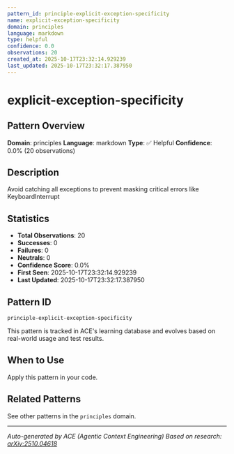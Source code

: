 ```yaml
---
pattern_id: principle-explicit-exception-specificity
name: explicit-exception-specificity
domain: principles
language: markdown
type: helpful
confidence: 0.0
observations: 20
created_at: 2025-10-17T23:32:14.929239
last_updated: 2025-10-17T23:32:17.387950
---
```

# explicit-exception-specificity

## Pattern Overview

**Domain**: principles
**Language**: markdown
**Type**: ✅ Helpful
**Confidence**: 0.0% (20 observations)

## Description

Avoid catching all exceptions to prevent masking critical errors like KeyboardInterrupt

## Statistics

- **Total Observations**: 20
- **Successes**: 0
- **Failures**: 0
- **Neutrals**: 0
- **Confidence Score**: 0.0%
- **First Seen**: 2025-10-17T23:32:14.929239
- **Last Updated**: 2025-10-17T23:32:17.387950

## Pattern ID

```
principle-explicit-exception-specificity
```

This pattern is tracked in ACE's learning database and evolves based on real-world usage and test results.

## When to Use

Apply this pattern in your code.

## Related Patterns

See other patterns in the `principles` domain.

---

*Auto-generated by ACE (Agentic Context Engineering)*
*Based on research: [arXiv:2510.04618](https://arxiv.org/abs/2510.04618)*
